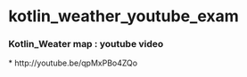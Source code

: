 # kotlin_weather_youtube_exam

<h3>Kotlin_Weater map : youtube video</h3>
* http://youtube.be/qpMxPBo4ZQo 
